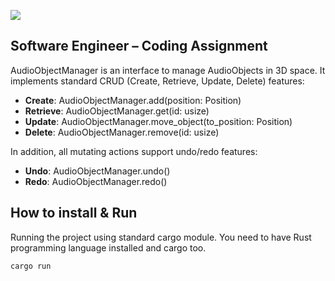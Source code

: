 ![](https://jobs.mindtheproduct.com/wp-content/uploads/job-manager-uploads/company_logo/2021/04/holoplot_logo_logo-purple-dark-1.png)

## Software Engineer – Coding Assignment
AudioObjectManager is an interface to manage AudioObjects in 3D space. It implements standard CRUD (Create, Retrieve, Update, Delete) features:
* **Create**: AudioObjectManager.add(position: Position)
* **Retrieve**: AudioObjectManager.get(id: usize)
* **Update**: AudioObjectManager.move_object(to_position: Position)
* **Delete**: AudioObjectManager.remove(id: usize)

In addition, all mutating actions support undo/redo features:
* **Undo**: AudioObjectManager.undo()
* **Redo**: AudioObjectManager.redo()

## How to install & Run
Running the project using standard cargo module. You need to have Rust programming language installed and cargo too.

    cargo run
